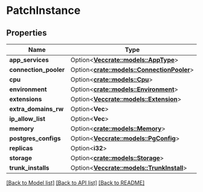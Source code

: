 # PatchInstance

## Properties

Name | Type | Description | Notes
------------ | ------------- | ------------- | -------------
**app_services** | Option<[**Vec<crate::models::AppType>**](AppType.md)> |  | [optional]
**connection_pooler** | Option<[**crate::models::ConnectionPooler**](ConnectionPooler.md)> |  | [optional]
**cpu** | Option<[**crate::models::Cpu**](Cpu.md)> |  | [optional]
**environment** | Option<[**crate::models::Environment**](Environment.md)> |  | [optional]
**extensions** | Option<[**Vec<crate::models::Extension>**](Extension.md)> |  | [optional]
**extra_domains_rw** | Option<**Vec<String>**> |  | [optional]
**ip_allow_list** | Option<**Vec<String>**> |  | [optional]
**memory** | Option<[**crate::models::Memory**](Memory.md)> |  | [optional]
**postgres_configs** | Option<[**Vec<crate::models::PgConfig>**](PgConfig.md)> |  | [optional]
**replicas** | Option<**i32**> |  | [optional]
**storage** | Option<[**crate::models::Storage**](Storage.md)> |  | [optional]
**trunk_installs** | Option<[**Vec<crate::models::TrunkInstall>**](TrunkInstall.md)> |  | [optional]

[[Back to Model list]](../README.md#documentation-for-models) [[Back to API list]](../README.md#documentation-for-api-endpoints) [[Back to README]](../README.md)


